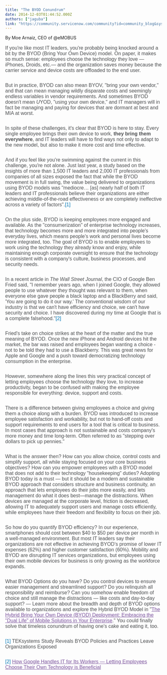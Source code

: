 ```yaml
---
title: "The BYOD Conundrum"
date: 2014-12-03T01:44:52.000Z
authors: ["jaguba"]
link: "https://community.servicenow.com/community?id=community_blog&sys_id=fefda62ddbd0dbc01dcaf3231f961945"
---
```

<p>By Moe Arnaiz, CEO of @eMOBUS</p><p></p><p style="margin-bottom: 30px; font-size: 16px; font-family: Helvetica, Arial, sans-serif; color: #4d4f51;">If you're like most IT leaders, you're probably being knocked around a bit by the BYOD (Bring Your Own Device) model. On paper, it makes so much sense: employees choose the technology they love —iPhones, Droids, etc.— and the organization saves money because the carrier service and device costs are offloaded to the end user.</p><p style="margin-bottom: 30px; font-size: 16px; font-family: Helvetica, Arial, sans-serif; color: #4d4f51;">But in practice, BYOD can also mean BYOV, "bring your own vendor," and that can mean managing wildly disparate costs and seemingly endless variables in vendor requirements. And sometimes BYOD doesn't mean <em style="font-weight: inherit; font-family: inherit;">U</em>YOD, "using your own device," and IT managers will in fact be managing and paying for devices that are dormant at best and MIA at worst.</p><p style="margin-bottom: 30px; font-size: 16px; font-family: Helvetica, Arial, sans-serif; color: #4d4f51;">In spite of these challenges, it's clear that BYOD is here to stay. Every single employee brings their own device to work, <strong style="font-style: inherit; font-family: inherit;">they bring them everywhere</strong>, and IT leaders will have to find ways not only to adapt to the new model, but also to make it more cost and time effective.</p><p style="margin-bottom: 30px; font-size: 16px; font-family: Helvetica, Arial, sans-serif; color: #4d4f51;">And if you feel like you're swimming against the current in this challenge, you're not alone. Just last year, a study based on the insights of more than 1,500 IT leaders and 2,000 IT professionals from companies of all sizes exposed the fact that while the BYOD movement is in full swing, the value being delivered to organizations using BYOD models was "mediocre… [as] nearly half of both IT leaders and IT professionals believe their organizations are either achieving middle-of-the-road effectiveness or are completely ineffective across a variety of factors".<a style="font-weight: inherit; font-style: inherit; font-family: inherit; color: #0077b5;" target="_blank">[1]</a></p><p style="margin-bottom: 30px; font-size: 16px; font-family: Helvetica, Arial, sans-serif; color: #4d4f51;">On the plus side, BYOD is keeping employees more engaged and available. As the "consumerization" of enterprise technology increases, that technology becomes more and more integrated into people's everyday lives, which means people's work and personal lives become more integrated, too. The goal of BYOD is to enable employees to work using the technology they already know and enjoy, while maintaining enough corporate oversight to ensure that the technology is consistent with a company's culture, business processes, and security needs.</p><p style="margin-bottom: 30px; font-size: 16px; font-family: Helvetica, Arial, sans-serif; color: #4d4f51;">In a recent article in <em style="font-weight: inherit; font-family: inherit;">The Wall Street Journal</em>, the CIO of Google Ben Fried said, "I remember years ago, when I joined Google, they allowed people to use whatever they thought was relevant to them, when everyone else gave people a black laptop and a BlackBerry and said, 'You are going to do it our way.' The conventional wisdom of our industry is that we can't have efficiency and choice, we can't have security and choice. I have discovered during my time at Google that is a complete falsehood."<a style="font-weight: inherit; font-style: inherit; font-family: inherit; color: #0077b5;" target="_blank">[2]</a></p><p style="margin-bottom: 30px; font-size: 16px; font-family: Helvetica, Arial, sans-serif; color: #4d4f51;">Fried's take on choice strikes at the heart of the matter and the true meaning of BYOD. Once the new iPhone and Android devices hit the market, the bar was raised and employees began wanting a choice - not to be told they had to use a Blackberry. This was great news for Apple and Google and a push toward democratizing technology consumption in the enterprise.</p><p style="margin-bottom: 30px; font-size: 16px; font-family: Helvetica, Arial, sans-serif; color: #4d4f51;">However, somewhere along the lines this very practical concept of letting employees choose the technology they love, to increase productivity, began to be confused with making the employee responsible for everything: device, support and costs.</p><p style="margin-bottom: 30px; font-size: 16px; font-family: Helvetica, Arial, sans-serif; color: #4d4f51;">There is a difference between giving employees a choice and giving them a choice along with a burden. BYOD was introduced to increase employee satisfaction and workability, but not to hand-off costs and support requirements to end users for a tool that is critical to business. In most cases that approach is not sustainable and costs company's more money and time long-term. Often referred to as "stepping over dollars to pick up pennies."</p><p style="margin-bottom: 30px; font-size: 16px; font-family: Helvetica, Arial, sans-serif; color: #4d4f51;">What is the answer then? How can you allow choice, control costs and simplify support, all while staying focused on your core business objectives? How can you empower employees with a BYOD model that does not add to their technology "housekeeping" duties? Adopting BYOD today is a must — but it should be a modern and sustainable BYOD approach that considers structure and business continuity, an approach that lets employees do their jobs more easily, and lets management do what it does best—manage the distractions. When devices are managed at the corporate level, friction is decreased, allowing IT to adequately support users and manage costs efficiently, while employees have their freedom and flexibility to focus on their job.</p><p style="margin-bottom: 30px; font-size: 16px; font-family: Helvetica, Arial, sans-serif; color: #4d4f51;">So how do you quantify BYOD efficiency? In our experience, smartphones should cost between $40 to $50 per device per month in a well-managed environment. But most IT leaders say their organizations are not effective in achieving BYOD's promise of lower IT expenses (62%) and higher customer satisfaction (60%). Mobility and BYOD are disrupting IT services organizations, but employees using their own mobile devices for business is only growing as the workforce expands.</p><p style="margin-bottom: 30px; font-size: 16px; font-family: Helvetica, Arial, sans-serif; color: #4d4f51;">What BYOD Options do you have? Do you control devices to ensure easier management and streamlined support? Do you relinquish all responsibility and reimburse? Can you somehow enable freedom of choice and still manage the distractions — like costs and day-to-day support? — Learn more about the breadth and depth of BYOD options available to organizations and explore the Hybrid BYOD Model in "<a title="w.emobus.com/documents/eMOBUS-HybridBYOD.pdf" href="http://www.emobus.com/documents/eMOBUS-HybridBYOD.pdf" style="font-weight: inherit; font-style: inherit; font-family: inherit; color: #7b539d;" target="_blank">The Hybrid Bring Your Own Device (BYOD) Deployment: Embracing the "Dual Life" of Mobile Solutions in Your Enterprise</a>." You could finally solve that timeless conundrum of having one's cake and eating it, too.</p><p style="margin-bottom: 30px; font-size: 16px; font-family: Helvetica, Arial, sans-serif; color: #4d4f51;"><a style="font-weight: inherit; font-style: inherit; font-family: inherit; color: #0077b5;" target="_blank">[1]</a> TEKsystems Study Reveals BYOD Policies and Practices Leave Organizations Exposed</p><p style="margin-bottom: 30px; font-size: 16px; font-family: Helvetica, Arial, sans-serif; color: #4d4f51;"><a style="font-weight: inherit; font-style: inherit; font-family: inherit; color: #0077b5;" target="_blank"></a><a style="font-weight: inherit; font-style: inherit; font-family: inherit; color: #0077b5;" target="_blank">[2]</a> <a title="line.wsj.com/articles/how-does-google-handle-it-for-its-workers-ask-cio-ben-fried-1413751227?tesla=y&mod=djemCIO_h&mg=reno64-wsj&url=http://online.wsj.com/article/SB10230691462901074025204580216171661056444.html?mod=djemCIO_h" href="http://online.wsj.com/articles/how-does-google-handle-it-for-its-workers-ask-cio-ben-fried-1413751227?tesla=y&amp;mod=djemCIO_h&amp;mg=reno64-wsj&amp;url=http://online.wsj.com/article/SB10230691462901074025204580216171661056444.html?mod=djemCIO_h" style="font-weight: inherit; font-style: inherit; font-family: inherit; color: #7b539d;" target="_blank">How Google Handles IT for Its Workers — Letting Employees Choose Their Own Technology is Beneficial</a></p>